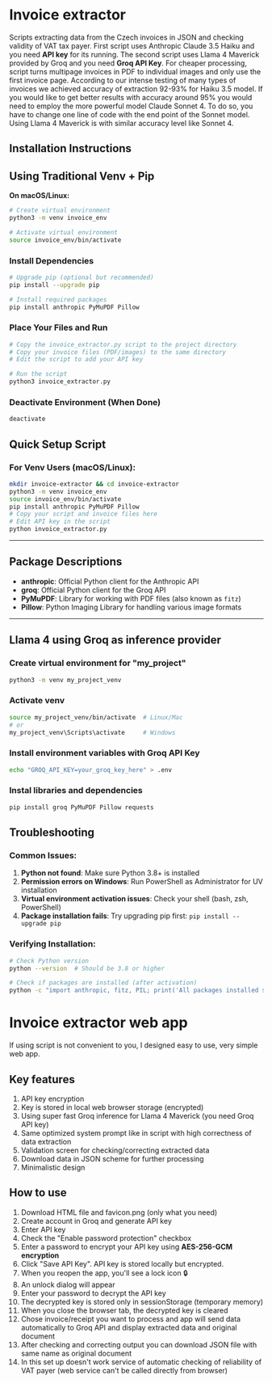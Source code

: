 # Invoice extractor
Scripts extracting data from the Czech invoices in JSON and checking validity of VAT tax payer. First script uses Anthropic Claude 3.5 Haiku and you need **API key** for its running. The second script uses Llama 4 Maverick provided by Groq and you need **Groq API Key**. For cheaper processing, script turns multipage invoices in PDF to individual images and only use the first invoice page. According to our intense testing of many types of invoices we achieved accuracy of extraction 92-93% for Haiku 3.5 model. If you would like to get better results with accuracy around 95% you would need to employ the more powerful model Claude Sonnet 4. To do so, you have to change one line of code with the end point of the Sonnet model. Using Llama 4 Maverick is with similar accuracy level like Sonnet 4.  

## Installation Instructions

## Using Traditional Venv + Pip

**On macOS/Linux:**
```bash
# Create virtual environment
python3 -m venv invoice_env

# Activate virtual environment
source invoice_env/bin/activate
```

###  Install Dependencies
```bash
# Upgrade pip (optional but recommended)
pip install --upgrade pip

# Install required packages
pip install anthropic PyMuPDF Pillow
```

### Place Your Files and Run
```bash
# Copy the invoice_extractor.py script to the project directory
# Copy your invoice files (PDF/images) to the same directory
# Edit the script to add your API key

# Run the script
python3 invoice_extractor.py
```

### Deactivate Environment (When Done)
```bash
deactivate
```

## Quick Setup Script

### For Venv Users (macOS/Linux):
```bash
mkdir invoice-extractor && cd invoice-extractor
python3 -m venv invoice_env
source invoice_env/bin/activate
pip install anthropic PyMuPDF Pillow
# Copy your script and invoice files here
# Edit API key in the script
python invoice_extractor.py
```

---

## Package Descriptions

- **anthropic**: Official Python client for the Anthropic API
- **groq**: Official Python client for the Groq API 
- **PyMuPDF**: Library for working with PDF files (also known as `fitz`)
- **Pillow**: Python Imaging Library for handling various image formats

---

## Llama 4 using Groq as inference provider

### Create virtual environment for "my_project"
```bash
python3 -m venv my_project_venv
```
### Activate venv
```bash
source my_project_venv/bin/activate  # Linux/Mac
# or
my_project_venv\Scripts\activate     # Windows
```
### Install environment variables with Groq API Key 
```bash
echo "GROQ_API_KEY=your_groq_key_here" > .env
```
### Instal libraries and dependencies
```bash
pip install groq PyMuPDF Pillow requests
```

## Troubleshooting

### Common Issues:

1. **Python not found**: Make sure Python 3.8+ is installed
2. **Permission errors on Windows**: Run PowerShell as Administrator for UV installation
3. **Virtual environment activation issues**: Check your shell (bash, zsh, PowerShell)
4. **Package installation fails**: Try upgrading pip first: `pip install --upgrade pip`

### Verifying Installation:
```bash
# Check Python version
python --version  # Should be 3.8 or higher

# Check if packages are installed (after activation)
python -c "import anthropic, fitz, PIL; print('All packages installed successfully!')"
```

# Invoice extractor web app

If using script is not convenient to you, I designed easy to use, very simple web app.

## Key features

1. API key encryption 
2. Key is stored in local web browser storage (encrypted)
3. Using super fast Groq inference for Llama 4 Maverick (you need Groq API key)
4. Same optimized system prompt like in script with high correctness of data extraction 
5. Validation screen for checking/correcting extracted data
6. Download data in JSON scheme for further processing
7. Minimalistic design

## How to use

1. Download HTML file and favicon.png (only what you need)
2. Create account in Groq and generate API key
3. Enter API key
4. Check the "Enable password protection" checkbox
5. Enter a password to encrypt your API key using **AES-256-GCM encryption**
6. Click "Save API Key". API key is stored locally but encrypted.
7. When you reopen the app, you'll see a lock icon 🔒
8. An unlock dialog will appear
9. Enter your password to decrypt the API key
10. The decrypted key is stored only in sessionStorage (temporary memory)
11. When you close the browser tab, the decrypted key is cleared
12. Chose invoice/receipt you want to process and app will send data automatically to Groq API and display extracted data and original document
13. After checking and correcting output you can download JSON file with same name as original document
14. In this set up doesn't work service of automatic checking of reliability of VAT payer (web service can't be called directly from browser)      
